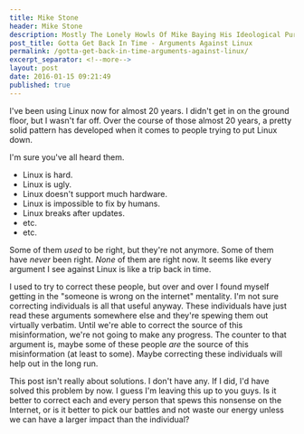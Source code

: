 ```yaml
---
title: Mike Stone
header: Mike Stone
description: Mostly The Lonely Howls Of Mike Baying His Ideological Purity At The Moon
post_title: Gotta Get Back In Time - Arguments Against Linux
permalink: /gotta-get-back-in-time-arguments-against-linux/
excerpt_separator: <!--more-->
layout: post
date: 2016-01-15 09:21:49
published: true
---
```



I've been using Linux now for almost 20 years. I didn't get in on the ground floor, but I wasn't far off. Over the course of those almost 20 years, a pretty solid pattern has developed when it comes to people trying to put Linux down.

I'm sure you've all heard them.

- Linux is hard.
- Linux is ugly.
- Linux doesn't support much hardware.
- Linux is impossible to fix by humans.
- Linux breaks after updates.
- etc.
- etc.

Some of them _used_ to be right, but they're not anymore. Some of them have _never_ been right. _None_ of them are right now. It seems like every argument I see against Linux is like a trip back in time.

I used to try to correct these people, but over and over I found myself getting in the "someone is wrong on the internet" mentality. I'm not sure correcting individuals is all that useful anyway. These individuals have just read these arguments somewhere else and they're spewing them out virtually verbatim. Until we're able to correct the source of this misinformation, we're not going to make any progress. The counter to that argument is, maybe some of these people _are_ the source of this misinformation (at least to some). Maybe correcting these individuals will help out in the long run.

This post isn't really about solutions. I don't have any. If I did, I'd have solved this problem by now. I guess I'm leaving this up to you guys. Is it better to correct each and every person that spews this nonsense on the Internet, or is it better to pick our battles and not waste our energy unless we can have a larger impact than the individual?
